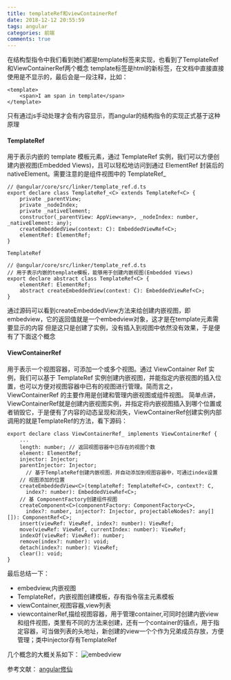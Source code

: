```yaml
---
title: templateRef和viewContainerRef
date: 2018-12-12 20:55:59
tags: angular
categories: 前端
comments: true
---
```


在结构型指令中我们看到她们都是template标签来实现，也看到了TemplateRef和ViewContainerRef两个概念
template标签是html的新标签，在文档中直接直接使用是不显示的，最后会是一段注释，比如：

    <template>
        <span>I am span in template</span>
    </template>

只有通过js手动处理才会有内容显示，而angular的结构指令的实现正式基于这种原理
<!--more-->

#### TemplateRef
用于表示内嵌的 template 模板元素，通过 TemplateRef 实例，我们可以方便创建内嵌视图(Embedded Views)，且可以轻松地访问到通过 ElementRef 封装后的 nativeElement。需要注意的是组件视图中的 TemplateRef_

    // @angular/core/src/linker/template_ref.d.ts
    export declare class TemplateRef_<C> extends TemplateRef<C> {
        private _parentView;
        private _nodeIndex;
        private _nativeElement;
        constructor(_parentView: AppView<any>, _nodeIndex: number, _nativeElement: any);
        createEmbeddedView(context: C): EmbeddedViewRef<C>;
        elementRef: ElementRef;
    }

    TemplateRef

    // @angular/core/src/linker/template_ref.d.ts
    // 用于表示内嵌的template模板，能够用于创建内嵌视图(Embedded Views)
    export declare abstract class TemplateRef<C> {
        elementRef: ElementRef;
        abstract createEmbeddedView(context: C): EmbeddedViewRef<C>;
    }

通过源码可以看到createEmbeddedView方法来给创建内嵌视图，即embedview，它的返回值就是一个embedview对象，这才是在template元素需要显示的内容
但是这只是创建了实例，没有插入到视图中依然没有效果，于是便有了下面这个概念


#### ViewContainerRef
用于表示一个视图容器，可添加一个或多个视图。通过 ViewContainer
Ref 实例，我们可以基于 TemplateRef 实例创建内嵌视图，并能指定内嵌视图的插入位置，也可以方便对视图容器中已有的视图进行管理。简而言之，ViewContainerRef 的主要作用是创建和管理内嵌视图或组件视图。
简单点讲，ViewContainerRef就是创建内嵌视图实例，并指定将内嵌视图插入到哪个位置或者销毁它，于是便有了内容的动态呈现和消失，ViewContainerRef创建实例内部调用的就是TemplateRef的方法，看下源码：

    export declare class ViewContainerRef_ implements ViewContainerRef {
        ...
        length: number; // 返回视图容器中已存在的视图个数
        element: ElementRef;
        injector: Injector;
        parentInjector: Injector;
          // 基于TemplateRef创建内嵌视图，并自动添加到视图容器中，可通过index设置
        // 视图添加的位置
        createEmbeddedView<C>(templateRef: TemplateRef<C>, context?: C,
          index?: number): EmbeddedViewRef<C>;
        // 基 ComponentFactory创建组件视图
        createComponent<C>(componentFactory: ComponentFactory<C>,
          index?: number, injector?: Injector, projectableNodes?: any[][]): ComponentRef<C>;
        insert(viewRef: ViewRef, index?: number): ViewRef;
        move(viewRef: ViewRef, currentIndex: number): ViewRef;
        indexOf(viewRef: ViewRef): number;
        remove(index?: number): void;
        detach(index?: number): ViewRef;
        clear(): void;
    }


最后总结一下：

- embedview,内嵌视图
- TemplateRef，内嵌视图创建模板，存有指令宿主元素模板
- viewContainer,视图容器,view列表
- viewcontainerRef,描绘视图容器，用于管理container,可同时创建内嵌view和组件视图，类里有不同的方法来创建，还有一个container的锚点，用于指定容器，可当做列表的头地址，新创建的view一个个作为兄弟成员存放，方便管理；类中injector存有TemplateRef

几个概念的大概关系如下：
![embedview](/images/embedview.jpg)

参考文献：
[angular修仙](https://segmentfault.com/a/1190000008672478)

